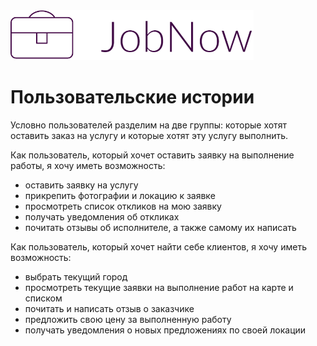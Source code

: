 <img src="https://github.com/PulshaAndrei/JobNow/blob/master/logo.png" height="80">

# Пользовательские истории

Условно пользователей разделим на две группы: которые хотят оставить заказ на услугу и которые хотят эту услугу выполнить.

Как пользователь, который хочет оставить заявку на выполнение работы, я хочу иметь возможность:
* оставить заявку на услугу
* прикрепить фотографии и локацию к заявке
* просмотреть список откликов на мою заявку
* получать уведомления об откликах
* почитать отзывы об исполнителе, а также самому их написать

Как пользователь, который хочет найти себе клиентов, я хочу иметь возможность:
* выбрать текущий город
* просмотреть текущие заявки на выполнение работ на карте и списком
* почитать и написать отзыв о заказчике
* предложить свою цену за выполненную работу
* получать уведомления о новых предложениях по своей локации
